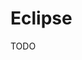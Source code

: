 # Eclipse

<!--
https://app.pluralsight.com/library/courses/guided-tour-eclipse-for-java/table-of-contents
https://app.pluralsight.com/library/courses/eclipse-java-developers/table-of-contents

https://linkedin.com/learning/eclipse-essential-training/welcome
https://linkedin.com/learning/learning-eclipse-2/welcome

eclipse -application org.eclipse.equinox.p2.director -noSplash -repository #{repo} -installIUs #{plugins}
-->

TODO
